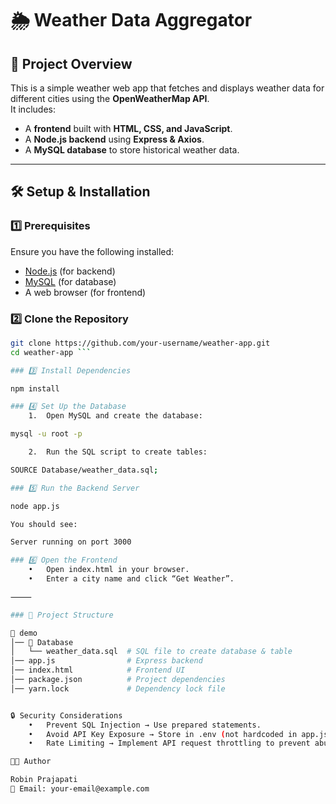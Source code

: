 # 🌦️ Weather Data Aggregator

## 📌 Project Overview
This is a simple weather web app that fetches and displays weather data for different cities using the **OpenWeatherMap API**.  
It includes:
- A **frontend** built with **HTML, CSS, and JavaScript**.
- A **Node.js backend** using **Express & Axios**.
- A **MySQL database** to store historical weather data.

---

## 🛠️ Setup & Installation

### 1️⃣ Prerequisites
Ensure you have the following installed:
- [Node.js](https://nodejs.org/) (for backend)
- [MySQL](https://www.mysql.com/) (for database)
- A web browser (for frontend)

### 2️⃣ Clone the Repository
```sh
git clone https://github.com/your-username/weather-app.git
cd weather-app ```

### 3️⃣ Install Dependencies

npm install

### 4️⃣ Set Up the Database
	1.	Open MySQL and create the database:

mysql -u root -p

	2.	Run the SQL script to create tables:

SOURCE Database/weather_data.sql;

### 5️⃣ Run the Backend Server

node app.js

You should see:

Server running on port 3000

### 6️⃣ Open the Frontend
	•	Open index.html in your browser.
	•	Enter a city name and click “Get Weather”.

⸻

### 📂 Project Structure

📁 demo
│── 📁 Database
│   └── weather_data.sql  # SQL file to create database & table
│── app.js                # Express backend
│── index.html            # Frontend UI
│── package.json          # Project dependencies
│── yarn.lock             # Dependency lock file


🔒 Security Considerations
	•	Prevent SQL Injection → Use prepared statements.
	•	Avoid API Key Exposure → Store in .env (not hardcoded in app.js).
	•	Rate Limiting → Implement API request throttling to prevent abuse.

👨‍💻 Author

Robin Prajapati
📧 Email: your-email@example.com
